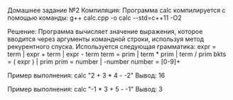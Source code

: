 Домашнее задание №2
Компиляция:
Программа calc компилируется с помощью команды: g++ calc.cpp -o calc --std=c++11 -O2

Решение:
Программа вычисляет значение выражения, которое вводится через аргументы командной строки, используя метод рекурентного спуска.
Используется следующая грамматика:
expr = term
    | expr + term
    | expr - term
term = prim
    | term * prim
    | term / prim
bkts = ( expr )
    | prim
prim = number
    | -number
number = [0-9]+

Пример выполнения:
calc "2 + 3 * 4 - -2"
Вывод:
16

Пример выполнения:
calc "-1 * 3 + 5 - -1"
Вывод:
3
